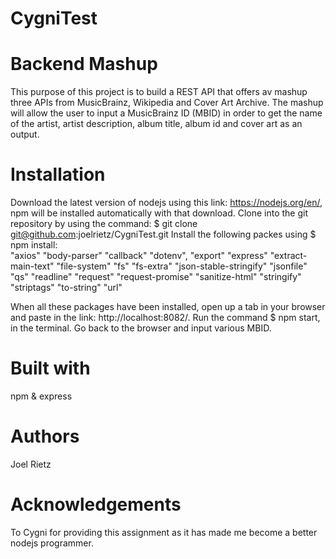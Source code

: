 # CygniTest

# Backend Mashup
This purpose of this project is to build a REST API that offers av mashup three APIs from MusicBrainz, Wikipedia and Cover Art Archive. The mashup will allow the user to input a MusicBrainz ID (MBID) in order to get the name of the artist, artist description, album title, album id and cover art as an output. 

# Installation
Download the latest version of nodejs using this link: https://nodejs.org/en/, npm will be installed automatically with that download. 
Clone into the git repository by using the command: $ git clone git@github.com:joelrietz/CygniTest.git
Install the following packes using $ npm install:   
    "axios"
    "body-parser"
    "callback"
    "dotenv",
    "export"
    "express"
    "extract-main-text"
    "file-system"
    "fs"
    "fs-extra"
    "json-stable-stringify"
    "jsonfile"
    "qs"
    "readline"
    "request"
    "request-promise"
    "sanitize-html"
    "stringify"
    "striptags"
    "to-string"
    "url"
    
When all these packages have been installed, open up a tab in your browser and paste in the link: http://localhost:8082/.
Run the command $ npm start, in the terminal. 
Go back to the browser and input various MBID.

# Built with
npm & express

# Authors
Joel Rietz

# Acknowledgements
To Cygni for providing this assignment as it has made me become a better nodejs programmer.
